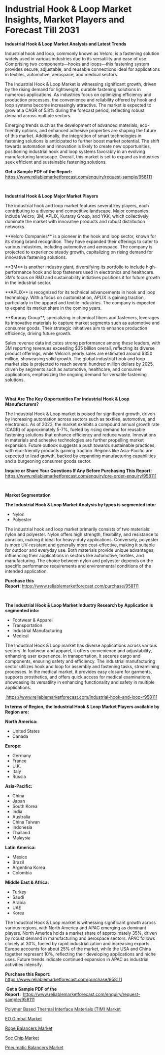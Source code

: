 <p><h1>Industrial Hook & Loop Market Insights, Market Players and Forecast Till 2031</h1></p><p><strong>Industrial Hook & Loop Market Analysis and Latest Trends</strong></p>
<p><p>Industrial hook and loop, commonly known as Velcro, is a fastening solution widely used in various industries due to its versatility and ease of use. Comprising two components—hooks and loops—this fastening system provides secure, adjustable, and reusable connections ideal for applications in textiles, automotive, aerospace, and medical sectors.</p><p>The Industrial Hook & Loop Market is witnessing significant growth, driven by the rising demand for lightweight, durable fastening solutions in numerous applications. As industries focus on optimizing efficiency and production processes, the convenience and reliability offered by hook and loop systems become increasingly attractive. The market is expected to grow at a CAGR of 5.8% during the forecast period, reflecting robust demand across multiple sectors.</p><p>Emerging trends such as the development of advanced materials, eco-friendly options, and enhanced adhesive properties are shaping the future of this market. Additionally, the integration of smart technologies in fastening solutions is anticipated to further boost market potential. The shift towards automation and innovation is likely to create new opportunities, positioning industrial hook and loop systems favorably in an evolving manufacturing landscape. Overall, this market is set to expand as industries seek efficient and sustainable fastening solutions.</p></p>
<p><strong>Get a Sample PDF of the Report:&nbsp;</strong> <a href="https://www.reliablemarketforecast.com/enquiry/request-sample/958111?utm_campaign=1110&utm_medium=2&utm_source=Github&utm_content=ia&utm_term=03122024&utm_id=industrial-hook-loop">https://www.reliablemarketforecast.com/enquiry/request-sample/958111</a></p>
<p>&nbsp;</p>
<p><strong>Industrial Hook & Loop Major Market Players</strong></p>
<p><p>The industrial hook and loop market features several key players, each contributing to a diverse and competitive landscape. Major companies include Velcro, 3M, APLIX, Kuraray Group, and YKK, which collectively dominate the market with innovative products and robust distribution networks.</p><p>**Velcro Companies** is a pioneer in the hook and loop sector, known for its strong brand recognition. They have expanded their offerings to cater to various industries, including automotive and aerospace. The company is projected to experience steady growth, capitalizing on rising demand for innovative fastening solutions.</p><p>**3M** is another industry giant, diversifying its portfolio to include high-performance hook and loop fasteners used in electronics and healthcare. 3M's focus on R&D and sustainability initiatives positions it for future growth in the industrial sector.</p><p>**APLIX** is recognized for its technical advancements in hook and loop technology. With a focus on customization, APLIX is gaining traction, particularly in the apparel and textile industries. The company is expected to expand its market share in the coming years.</p><p>**Kuraray Group**, specializing in chemical fibers and fasteners, leverages its innovative materials to capture market segments such as automotive and consumer goods. Their strategic initiatives aim to enhance production efficiency, driving future growth.</p><p>Sales revenue data indicates strong performance among these leaders, with 3M reporting revenues exceeding $35 billion overall, reflecting its diverse product offerings, while Velcro’s yearly sales are estimated around $350 million, showcasing solid growth. The global industrial hook and loop market size is projected to reach several hundred million dollars by 2025, driven by segments such as automotive, healthcare, and consumer applications, emphasizing the ongoing demand for versatile fastening solutions.</p></p>
<p>&nbsp;</p>
<p><strong>What Are The Key Opportunities For Industrial Hook & Loop Manufacturers?</strong></p>
<p><p>The Industrial Hook & Loop market is poised for significant growth, driven by increasing automation across sectors such as textiles, automotive, and electronics. As of 2023, the market exhibits a compound annual growth rate (CAGR) of approximately 5-7%, fueled by rising demand for reusable fastening solutions that enhance efficiency and reduce waste. Innovations in materials and adhesive technologies are further propelling market expansion. Future outlook suggests a push towards sustainable practices, with eco-friendly products gaining traction. Regions like Asia-Pacific are expected to lead growth, backed by expanding manufacturing capabilities and a burgeoning consumer goods sector.</p></p>
<p><strong>Inquire or Share Your Questions If Any Before Purchasing This Report:</strong> <a href="https://www.reliablemarketforecast.com/enquiry/pre-order-enquiry/958111?utm_campaign=1110&utm_medium=2&utm_source=Github&utm_content=ia&utm_term=03122024&utm_id=industrial-hook-loop">https://www.reliablemarketforecast.com/enquiry/pre-order-enquiry/958111</a></p>
<p>&nbsp;</p>
<p><strong>Market Segmentation</strong></p>
<p><strong>The Industrial Hook & Loop Market Analysis by types is segmented into:</strong></p>
<p><ul><li>Nylon</li><li>Polyester</li></ul></p>
<p><p>The industrial hook and loop market primarily consists of two materials: nylon and polyester. Nylon offers high strength, flexibility, and resistance to abrasion, making it ideal for heavy-duty applications. Conversely, polyester is more UV-resistant and generally more cost-effective, making it suitable for outdoor and everyday use. Both materials provide unique advantages, influencing their applications in sectors like automotive, textiles, and manufacturing. The choice between nylon and polyester depends on the specific performance requirements and environmental conditions of the intended application.</p></p>
<p><strong>Purchase this Report:&nbsp;</strong><a href="https://www.reliablemarketforecast.com/purchase/958111?utm_campaign=1110&utm_medium=2&utm_source=Github&utm_content=ia&utm_term=03122024&utm_id=industrial-hook-loop">https://www.reliablemarketforecast.com/purchase/958111</a></p>
<p>&nbsp;</p>
<p><strong>The Industrial Hook & Loop Market Industry Research by Application is segmented into:</strong></p>
<p><ul><li>Footwear & Apparel</li><li>Transportation</li><li>Industrial Manufacturing</li><li>Medical</li></ul></p>
<p><p>The Industrial Hook & Loop market has diverse applications across various sectors. In footwear and apparel, it offers convenience and adjustability, enhancing user experience. In transportation, it secures cargo and components, ensuring safety and efficiency. The industrial manufacturing sector utilizes hook and loop for assembly and fastening tasks, streamlining processes. In the medical market, it provides easy closure for garments, supports prosthetics, and offers quick access for medical examinations, showcasing its versatility in enhancing functionality and safety in multiple applications.</p></p>
<p><a href="https://www.reliablemarketforecast.com/industrial-hook-and-loop-r958111?utm_campaign=1110&utm_medium=2&utm_source=Github&utm_content=ia&utm_term=03122024&utm_id=industrial-hook-loop">&nbsp;https://www.reliablemarketforecast.com/industrial-hook-and-loop-r958111</a></p>
<p><strong>In terms of Region, the Industrial Hook & Loop Market Players available by Region are:</strong></p>
<p>
    <p> <strong> North America: </strong>
        <ul>
            <li>United States</li>
            <li>Canada</li>
        </ul>
        </p> 
    <p> <strong> Europe: </strong>
        <ul>
            <li>Germany</li>
            <li>France</li>
            <li>U.K.</li>
            <li>Italy</li>
            <li>Russia</li>
        </ul>
        </p> 
    <p> <strong> Asia-Pacific: </strong>
        <ul>
            <li>China</li>
            <li>Japan</li>
            <li>South Korea</li>
            <li>India</li>
            <li>Australia</li>
            <li>China Taiwan</li>
            <li>Indonesia</li>
            <li>Thailand</li>
            <li>Malaysia</li>
        </ul>
        </p> 
    <p> <strong> Latin America: </strong>
        <ul>
            <li>Mexico</li>
            <li>Brazil</li>
            <li>Argentina Korea</li>
            <li>Colombia</li>
        </ul>
        </p> 
    <p> <strong> Middle East & Africa: </strong>
        <ul>
            <li>Turkey</li>
            <li>Saudi</li>
            <li>Arabia</li>
            <li>UAE</li>
            <li>Korea</li>
        </ul>
    </p>
    </p>
<p><p>The Industrial Hook & Loop market is witnessing significant growth across various regions, with North America and APAC emerging as dominant players. North America holds a market share of approximately 35%, driven by robust demand in manufacturing and aerospace sectors. APAC follows closely at 30%, fueled by rapid industrialization and increasing exports. Europe accounts for about 25% of the market, while the USA and China together represent 10%, reflecting their developing applications and niche uses. Future trends indicate continued expansion in APAC as industrial activities intensify.</p></p>
<p><strong>Purchase this Report: </strong><a href="https://www.reliablemarketforecast.com/purchase/958111?utm_campaign=1110&utm_medium=2&utm_source=Github&utm_content=ia&utm_term=03122024&utm_id=industrial-hook-loop">https://www.reliablemarketforecast.com/purchase/958111</a></p>
<p>&nbsp;<strong>Get a Sample PDF of the Report:&nbsp;&nbsp;</strong><a href="https://www.reliablemarketforecast.com/enquiry/request-sample/958111?utm_campaign=1110&utm_medium=2&utm_source=Github&utm_content=ia&utm_term=03122024&utm_id=industrial-hook-loop">https://www.reliablemarketforecast.com/enquiry/request-sample/958111</a></p>
<p><strong></strong></p>
<p><p><a href="https://github.com/WillieWoodard/Market-Research-Report-List-7/blob/main/polymer-based-thermal-interface-materials-tim-market.md?utm_campaign=1110&utm_medium=2&utm_source=Github&utm_content=ia&utm_term=03122024&utm_id=industrial-hook-loop">Polymer Based Thermal Interface Materials (TIM) Market</a></p><p><a href="https://www.linkedin.com/pulse/pulse-eo-gimbal-rhythms-change-market-resonance-2024-2031-dwqwe?utm_campaign=1110&utm_medium=2&utm_source=Github&utm_content=ia&utm_term=03122024&utm_id=industrial-hook-loop">EO Gimbal Market</a></p><p><a href="https://issuu.com/reportprime-2/docs/rope-balancers-market-size-2030.pptx?utm_campaign=1110&utm_medium=2&utm_source=Github&utm_content=ia&utm_term=03122024&utm_id=industrial-hook-loop">Rope Balancers Market</a></p><p><a href="https://www.linkedin.com/pulse/soc-chip-market-size-share-trends-analysis-report-end-use-consumer-40pzc?utm_campaign=1110&utm_medium=2&utm_source=Github&utm_content=ia&utm_term=03122024&utm_id=industrial-hook-loop">Soc Chip Market</a></p><p><a href="https://issuu.com/reportprime-2/docs/pneumatic-balancers-market-size-2030.pptx?utm_campaign=1110&utm_medium=2&utm_source=Github&utm_content=ia&utm_term=03122024&utm_id=industrial-hook-loop">Pneumatic Balancers Market</a></p></p>